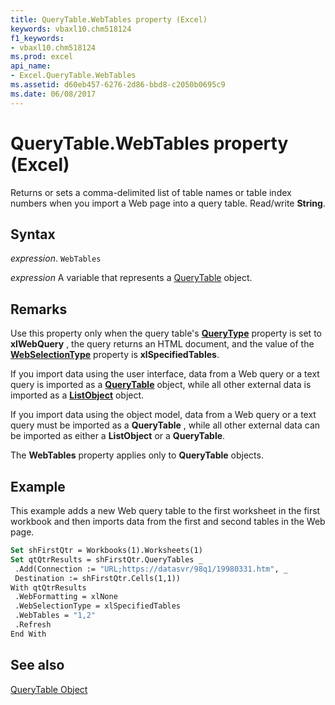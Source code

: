 ```yaml
---
title: QueryTable.WebTables property (Excel)
keywords: vbaxl10.chm518124
f1_keywords:
- vbaxl10.chm518124
ms.prod: excel
api_name:
- Excel.QueryTable.WebTables
ms.assetid: d60eb457-6276-2d86-bbd8-c2050b0695c9
ms.date: 06/08/2017
---
```



# QueryTable.WebTables property (Excel)

Returns or sets a comma-delimited list of table names or table index numbers when you import a Web page into a query table. Read/write  **String**.


## Syntax

 _expression_. `WebTables`

 _expression_ A variable that represents a [QueryTable](Excel.QueryTable.md) object.


## Remarks

Use this property only when the query table's  **[QueryType](Excel.QueryTable.QueryType.md)** property is set to **xlWebQuery** , the query returns an HTML document, and the value of the **[WebSelectionType](Excel.QueryTable.WebSelectionType.md)** property is **xlSpecifiedTables**.

If you import data using the user interface, data from a Web query or a text query is imported as a  **[QueryTable](Excel.QueryTable.md)** object, while all other external data is imported as a **[ListObject](Excel.ListObject.md)** object.

If you import data using the object model, data from a Web query or a text query must be imported as a  **QueryTable** , while all other external data can be imported as either a **ListObject** or a **QueryTable**.

The  **WebTables** property applies only to **QueryTable** objects.


## Example

This example adds a new Web query table to the first worksheet in the first workbook and then imports data from the first and second tables in the Web page.


```vb
Set shFirstQtr = Workbooks(1).Worksheets(1) 
Set qtQtrResults = shFirstQtr.QueryTables _ 
 .Add(Connection := "URL;https://datasvr/98q1/19980331.htm", _ 
 Destination := shFirstQtr.Cells(1,1)) 
With qtQtrResults 
 .WebFormatting = xlNone 
 .WebSelectionType = xlSpecifiedTables 
 .WebTables = "1,2" 
 .Refresh 
End With 

```


## See also


[QueryTable Object](Excel.QueryTable.md)

